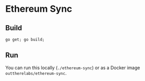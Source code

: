 # Ethereum Sync

## Build
```go get; go build;```

## Run
You can run this locally (```./ethereum-sync```) or as a Docker image ```outtherelabs/ethereum-sync```.
